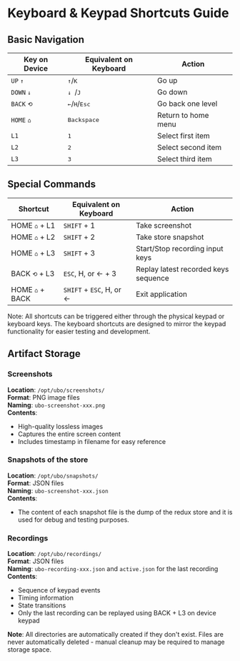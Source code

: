 # Keyboard & Keypad Shortcuts Guide

## Basic Navigation
| Key on Device | Equivalent on Keyboard | Action |
|----------|-----------------|---------|
| `UP` <kbd>↑</kbd> | <kbd>↑</kbd>/<kbd>K</kbd> | Go up |
| `DOWN` <kbd>↓</kbd> | <kbd> ↓ </kbd>/<kbd>J</kbd> | Go down |
| `BACK` <kbd>⟲</kbd> | <kbd>←</kbd>/<kbd>H</kbd>/<kbd>Esc</kbd> | Go back one level |
| `HOME` <kbd>⌂</kbd> | <kbd>Backspace</kbd> | Return to home menu |
| `L1` | <kbd>1</kbd> | Select first item |
| `L2` | <kbd>2</kbd> | Select second item |
| `L3` | <kbd>3</kbd> | Select third item |

## Special Commands
| Shortcut | Equivalent on Keyboard | Action |
|----------|---------| ---------|
| HOME <kbd>⌂</kbd> + L1 | `SHIFT` + 1 | Take screenshot |
| HOME <kbd>⌂</kbd> + L2 | `SHIFT` + 2 | Take store snapshot |
| HOME <kbd>⌂</kbd> + L3 | `SHIFT` + 3 | Start/Stop recording input keys |
| BACK <kbd>⟲</kbd> + L3 | `ESC`, H, or ← + 3 | Replay latest recorded keys sequence |
| HOME <kbd>⌂</kbd> + BACK | `SHIFT` + `ESC`, H, or ← | Exit application |

Note: All shortcuts can be triggered either through the physical keypad or keyboard keys. The keyboard shortcuts are designed to mirror the keypad functionality for easier testing and development.

## Artifact Storage

### Screenshots
**Location**: `/opt/ubo/screenshots/`<br>
**Format**: PNG image files<br>
**Naming**: `ubo-screenshot-xxx.png`<br>
**Contents**:
- High-quality lossless images
- Captures the entire screen content
- Includes timestamp in filename for easy reference

### Snapshots of the store
**Location**: `/opt/ubo/snapshots/`<br>
**Format**: JSON files<br>
**Naming**: `ubo-screenshot-xxx.json`<br>
**Contents**:
- The content of each snapshot file is the dump of the redux store and it is used for debug and testing purposes.

### Recordings
**Location**: `/opt/ubo/recordings/`<br>
**Format**: JSON files<br>
**Naming**: `ubo-recording-xxx.json` and `active.json` for the last recording<br>
**Contents**:
- Sequence of keypad events
- Timing information
- State transitions
- Only the last recording can be replayed using BACK + L3 on device keypad

<b>Note</b>: All directories are automatically created if they don't exist. Files are never automatically deleted - manual cleanup may be required to manage storage space.
